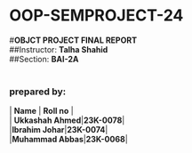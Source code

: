 # OOP-SEMPROJECT-24

#**OBJCT PROJECT FINAL REPORT**<br>
##Instructor: **Talha Shahid**<br>
##Section: **BAI-2A**<br>
<br>
### prepared by:<br>
| **Name** | **Roll no** |<br>
| **Ukkashah Ahmed**|**23K-0078**|<br>
|**Ibrahim Johar**|**23K-0074**|<br>
|**Muhammad Abbas**|**23K-0068**|<br>
